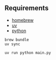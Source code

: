 ## Requirements

- [homebrew](https://brew.sh/)
- [uv](https://github.com/astral-sh/uv)
- [python](https://python.org)

```
brew bundle
uv sync

uv run python main.py
```